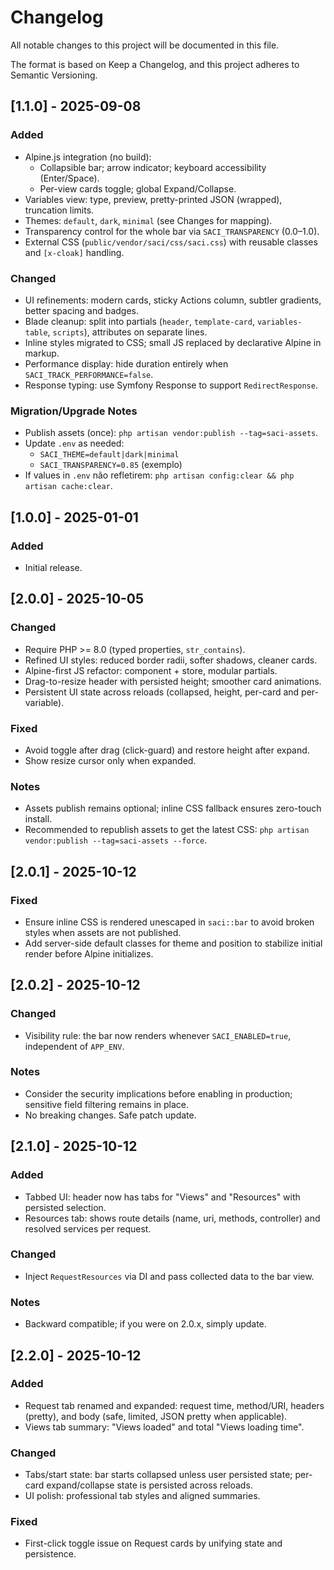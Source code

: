 # Changelog

All notable changes to this project will be documented in this file.

The format is based on Keep a Changelog, and this project adheres to Semantic Versioning.

## [1.1.0] - 2025-09-08
### Added
- Alpine.js integration (no build):
  - Collapsible bar; arrow indicator; keyboard accessibility (Enter/Space).
  - Per-view cards toggle; global Expand/Collapse.
- Variables view: type, preview, pretty-printed JSON (wrapped), truncation limits.
- Themes: `default`, `dark`, `minimal` (see Changes for mapping).
- Transparency control for the whole bar via `SACI_TRANSPARENCY` (0.0–1.0).
- External CSS (`public/vendor/saci/css/saci.css`) with reusable classes and `[x-cloak]` handling.

### Changed
- UI refinements: modern cards, sticky Actions column, subtler gradients, better spacing and badges.
- Blade cleanup: split into partials (`header`, `template-card`, `variables-table`, `scripts`), attributes on separate lines.
- Inline styles migrated to CSS; small JS replaced by declarative Alpine in markup.
- Performance display: hide duration entirely when `SACI_TRACK_PERFORMANCE=false`.
- Response typing: use Symfony Response to support `RedirectResponse`.

### Migration/Upgrade Notes
- Publish assets (once): `php artisan vendor:publish --tag=saci-assets`.
- Update `.env` as needed:
  - `SACI_THEME=default|dark|minimal`
  - `SACI_TRANSPARENCY=0.85` (exemplo)
- If values in `.env` não refletirem: `php artisan config:clear && php artisan cache:clear`.

## [1.0.0] - 2025-01-01
### Added
- Initial release.

## [2.0.0] - 2025-10-05
### Changed
- Require PHP >= 8.0 (typed properties, `str_contains`).
- Refined UI styles: reduced border radii, softer shadows, cleaner cards.
- Alpine-first JS refactor: component + store, modular partials.
- Drag-to-resize header with persisted height; smoother card animations.
- Persistent UI state across reloads (collapsed, height, per-card and per-variable).

### Fixed
- Avoid toggle after drag (click-guard) and restore height after expand.
- Show resize cursor only when expanded.

### Notes
- Assets publish remains optional; inline CSS fallback ensures zero-touch install.
- Recommended to republish assets to get the latest CSS: `php artisan vendor:publish --tag=saci-assets --force`.


## [2.0.1] - 2025-10-12
### Fixed
- Ensure inline CSS is rendered unescaped in `saci::bar` to avoid broken styles when assets are not published.
- Add server-side default classes for theme and position to stabilize initial render before Alpine initializes.

## [2.0.2] - 2025-10-12
### Changed
- Visibility rule: the bar now renders whenever `SACI_ENABLED=true`, independent of `APP_ENV`.

### Notes
- Consider the security implications before enabling in production; sensitive field filtering remains in place.
- No breaking changes. Safe patch update.

## [2.1.0] - 2025-10-12
### Added
- Tabbed UI: header now has tabs for "Views" and "Resources" with persisted selection.
- Resources tab: shows route details (name, uri, methods, controller) and resolved services per request.

### Changed
- Inject `RequestResources` via DI and pass collected data to the bar view.

### Notes
- Backward compatible; if you were on 2.0.x, simply update.

## [2.2.0] - 2025-10-12
### Added
- Request tab renamed and expanded: request time, method/URI, headers (pretty), and body (safe, limited, JSON pretty when applicable).
- Views tab summary: "Views loaded" and total "Views loading time".

### Changed
- Tabs/start state: bar starts collapsed unless user persisted state; per-card expand/collapse state is persisted across reloads.
- UI polish: professional tab styles and aligned summaries.

### Fixed
- First-click toggle issue on Request cards by unifying state and persistence.


